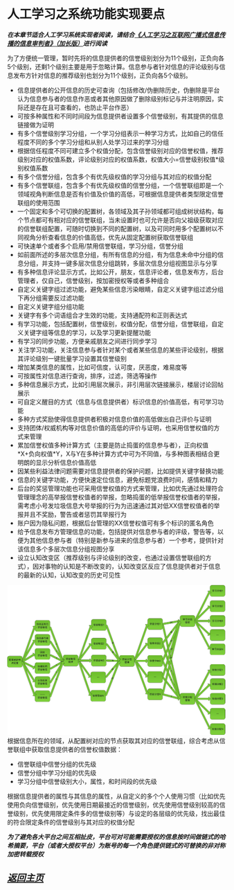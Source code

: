人工学习之系统功能实现要点
==================================================================
***在本章节适合人工学习系统实现者阅读，请结合[《人工学习之互联网广播式信息传播的信息审判者》（加长版）](.)进行阅读***

为了方便统一管理，暂时先将的信息提供者的信誉级别划分为11个级别，正负向各5个级别，还剩1个级别主要是用于忽略计算。信息参与者针对信息的评论级别与信息发布方针对信息的推荐级别也划分为11个级别，正负向各5个级别。  
+  信息提供者的公开信息的历史可查询（包括修改/伪删除历史，伪删除是平台认为信息参与者的信息作恶或者其他原因做了删除级别标记与并注明原因，实际还是存在且可查看的，也防止平台作恶）  
+  可按多种属性和不同时间段为信息提供者设置多个信誉级别，有其提供的信息链接做为证明  
+  有多个信誉级别学习分组，一个学习分组表示一种学习方式，比如自己的信任程度不同的多个学习分组和从别人处学习过来的学习分组  
+  根据信任程度不同可建立多个权值分配，包含信誉级别对应的信誉权值，推荐级别对应的权值系数，评论级别对应的权值系数，权值大小=信誉级别权值\*级别权值系数  
+  有多个信誉分组，包含多个有优先级权值的学习分组与其对应的权值分配  
+  有多个信誉联组，包含多个有优先级权值的信誉分组，一个信誉联组即是一个领域视角判断信息是否有价值及价值的高低，可根据信息提供者类型限定信誉联组的使用范围  
+  一个固定和多个可切换的配置树，各领域及其子孙领域都可组成树状结构，每个节点都可有相对应的信誉联组，当未设置时也可允许是否向父祖级获取对应的信誉联组配置，可随时切换到不同的配置树，以及可同时用多个配置树以不同视角分析查看信息的价值高低，优先从固定配置树获取信誉联组    
+  可快速单个或者多个启用/禁用信誉联组，学习分组，信誉分组  
+  如前面所述的多层次信息分组，有所有信息的分组，有为信息未命中分组的信息分组，并支持一键多层次信息分组跳转，多层次信息分组视图显示与分享  
+  有多种信息评论显示方式，比如公开，朋友，信息评论者，信息发布方，后台管理者，仅自己，信誉级别，按加密授权等或者多种组合  
+  自定义关键字组过滤功能，避免某些信息污染眼睛，自定义关键字组过滤分组下再分组需要反过滤功能  
+  自定义关键字组分组功能  
+  关键字有多个词语组合才生效的功能，支持通配符和正则表达式  
+  有学习功能，包括配置树，信誉级别，权值分配，信誉分组，信誉联组，自定义关键字组等信息的学习，以及学习更新提醒功能  
+  有学习的同步功能，方便亲戚朋友之间进行同步学习  
+  关注学习功能，关注信息参与者针对某个或者某些信息的某些评论级别，根据其评论级别一键批量学习设置其信誉级别  
+  增加某类信息的属性，比如可信度，认可度，厌恶度，难易度等  
+  可按属性对信息进行查询，排序，过滤，筛选等操作  
+  多种信息展示方式，比如引用层次展示，非引用层次链接展示，楼层讨论回帖展示  
+  可自定义醒目的方式（信息与信息提供者）标识信息的价值高低，有可学习功能  
+  多种方式奖励使得信息提供者积极对信息价值的高低做出自己评价与证明  
+  支持团体/权威机构等对信息价值的高低的评价与证明，也采用信誉权值的方式来管理  
+  累加信誉权值多种计算方式（主要是防止捣蛋的信息参与者），正向权值\*X+负向权值\*Y，X与Y在多种计算方式中可为不同值，与多种图表相结合更明朗的显示分析信息价值高低  
+  因某些利益法律问题需要对信息提供者的保护问题，比如提供关键字替换功能  
+  信息的关键字功能，方便快速定位信息，避免标题党浪费时间，感情和精力  
+  后台的奖惩管理功能也可采用信誉权值的方式来管理，比如优先通过处理符合管理理念的高举报信誉权值者的举报，忽略捣蛋的低举报信誉权值者的举报，需考虑小号发垃圾信息大号举报的行为为迅速通过其对低XX信誉权值者的举报并且不奖励，警告或者惩罚其举报行为  
+  账户因为隐私问题，根据后台管理的XX信誉权值可有多个标识的匿名角色  
+  给予信息发布方管理信息的功能，包括提供对信息参与者的评级，警告等，以便为其他信息参与者（特别是新参与进来的信息参与者）一个参考，提供针对该信息多个多层次信息分组视图分享  
+  设立认知改变区（推荐级别与评论级别的改变，也通过设置信誉联组的方式），因对事物的认知是不断改变的，认知改变区反应了信息提供者对于信息的最新的认知，认知改变的历史可见性  


![配置树的节点配置结构图](images/S.jpg "配置树的节点配置结构图")  
根据信息所在的领域，从配置树对应的节点获取其对应的信誉联组，综合考虑从信誉联组中获取信息提供者的信誉权值数据：

+   信誉联组中信誉分组的优先级  
+   信誉分组中学习分组的优先级  
+   学习分组中信誉级别大小，属性，和时间段的优先级  

根据信息提供者的属性与其信息的属性，从自定义的多个个人使用习惯（比如优先使用负向信誉级别，优先使用日期最接近的信誉级别，优先使用信誉级别较高的信誉级别，优先使用限定条件多的信誉级别等）与设定的各层级的优先级，找出最佳的符合限定条件的信誉级别与其对应的权值分配  


***为了避免各大平台之间互相扯皮，平台可对可能需要授权的信息按时间做链式的哈希摘要，平台（或者大授权平台）为账号的每一个角色提供链式的可替换的非对称加密转载授权***  


[*返回主页*](.)
------------------------------------------------------------------